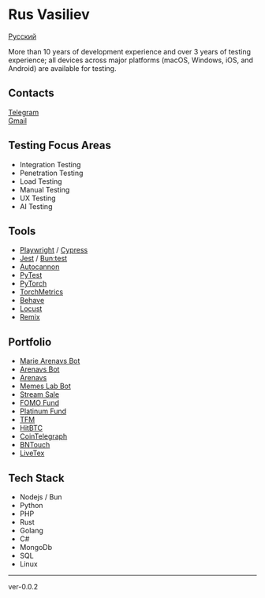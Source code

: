 # Rus Vasiliev

[Русский](docs/README.ru.md)

More than 10 years of development experience and over 3 years of testing experience; all devices across major platforms (macOS, Windows, iOS, and Android) are available for testing.

## Contacts 
[Telegram](https://t.me/rusvasilyev)  
<a href="mailto:rus.vasilyev.work@gmail.com">Gmail</a>

## Testing Focus Areas
- Integration Testing
- Penetration Testing
- Load Testing
- Manual Testing
- UX Testing
- AI Testing

## Tools
- [Playwright](https://playwright.dev) / [Cypress](https://www.cypress.io)
- [Jest](https://jestjs.io) / [Bun:test](https://bun.sh/docs/cli/test)
- [Autocannon](https://www.npmjs.com/package/autocannon)
- [PyTest](https://docs.pytest.org)
- [PyTorch](https://pytorch.org)
- [TorchMetrics](https://torchmetrics.readthedocs.io)
- [Behave](https://behave.readthedocs.io)
- [Locust](https://locust.io)
- [Remix](https://remix.ethereum.org)

## Portfolio
- [Marie Arenavs Bot](https://t.me/marie_arenavs_bot)
- [Arenavs Bot](https://t.me/Arenavsbot)
- [Arenavs](https://arenavs.com)
- [Memes Lab Bot](https://t.me/MemesLabBot)
- [Stream Sale](https://t.me/streamsale_xyz)
- [FOMO Fund](https://fomo.fund)
- [Platinum Fund](https://platinum.fund)
- [TFM](https://tfm.com)
- [HitBTC](https://hitbtc.com)
- [CoinTelegraph](https://cointelegraph.com)
- [BNTouch](https://bntouch.com)
- [LiveTex](https://livetex.ru)

## Tech Stack 
- Nodejs / Bun
- Python
- PHP
- Rust
- Golang
- C#
- MongoDb
- SQL
- Linux

---
ver-0.0.2